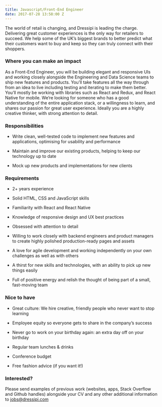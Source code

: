 ```yaml
---
title: Javascript/Front-End Engineer
date: 2017-07-28 13:58:00 Z
---
```


The world of retail is changing, and Dressipi is leading the charge. Delivering great customer experiences is the only way for retailers to succeed. We help some of the UK’s biggest brands to better predict what their customers want to buy and keep so they can truly connect with their shoppers.

### Where you can make an impact

As a Front-End Engineer, you will be building elegant and responsive UIs and working closely alongside the Engineering and Data Science teams to ship new features and products. You’ll take features all the way through from an idea to live including testing and iterating to make them better.
You’ll mostly be working with libraries such as React and Redux, and React Native for mobile.
We’re looking for someone who has a good understanding of the entire application stack, or a willingness to learn, and shares our passion for great user experience. Ideally you are a highly creative thinker, with strong attention to detail.

 
### Responsibilities

* Write clean, well-tested code to implement new features and applications, optimising for usability and performance

* Maintain and improve our existing products, helping to keep our technology up to date

* Mock up new products and implementations for new clients


### Requirements

* 2+ years experience

* Solid HTML, CSS and JavaScript skills

* Familiarity with React and React Native

* Knowledge of responsive design and UX best practices

* Obsessed with attention to detail

* Willing to work closely with backend engineers and product managers to create highly polished production-ready pages and assets

* A love for agile development and working independently on your own challenges as well as with others

* A thirst for new skills and technologies, with an ability to pick up new things easily

* Full of positive energy and relish the thought of being part of a small, fast-moving team

### Nice to have

* Great culture: We hire creative, friendly people who never want to stop learning
 
* Employee equity so everyone gets to share in the company’s success

* Never go to work on your birthday again: an extra day off on your birthday

* Regular team lunches & drinks

* Conference budget

* Free fashion advice (if you want it!)

### Interested?

Please send examples of previous work (websites, apps, Stack Overflow and Github handles) alongside your CV and any other additional information to jobs@dressipi.com